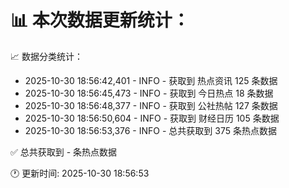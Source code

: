 📊 本次数据更新统计：
==========================

📈 数据分类统计：
- 2025-10-30 18:56:42,401 - INFO - 获取到 热点资讯 125 条数据
- 2025-10-30 18:56:45,473 - INFO - 获取到 今日热点 18 条数据
- 2025-10-30 18:56:48,377 - INFO - 获取到 公社热帖 127 条数据
- 2025-10-30 18:56:50,604 - INFO - 获取到 财经日历 105 条数据
- 2025-10-30 18:56:53,376 - INFO - 总共获取到 375 条热点数据

✅ 总共获取到 - 条热点数据

🕐 更新时间: 2025-10-30 18:56:53
